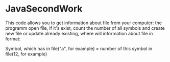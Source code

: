 # JavaSecondWork
This code allows you to get information about file from your computer:
the programm open file, if it's exist, count the number of all symbols and create new file or update already existing, where will information about file in format:

Symbol, which has in file("a", for example) = number of this symbol in file(12, for example)